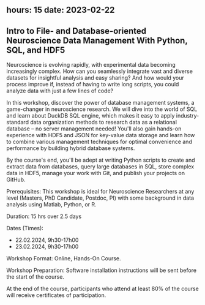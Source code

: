 hours: 15
date: 2023-02-22
---

## Intro to File- and Database-oriented Neuroscience Data Management With Python, SQL, and HDF5

Neuroscience is evolving rapidly, with experimental data becoming increasingly complex. How can you seamlessly integrate vast and diverse datasets for insightful analysis and easy sharing? And how would your process improve if, instead of having to write long scripts, you could analyze data with just a few lines of code?

In this workshop, discover the power of database management systems, a game-changer in neuroscience research. We will dive into the world of SQL and learn about DuckDB SQL engine, which makes it easy to apply industry-standard data organization methods to research data as a relational database – no server management needed! You'll also gain hands-on experience with HDF5 and JSON for key-value data storage and learn how to  combine various management techniques for optimal convenience and performance by building hybrid database systems. 

By the course's end, you'll be adept at writing Python scripts to create and extract data from databases, query large databases in SQL, store complex data in HDF5, manage your work with Git, and publish your projects on GitHub.

Prerequisites: This workshop is ideal for Neuroscience Researchers at any level (Masters, PhD Candidate, Postdoc, PI) with some background in data analysis using Matlab, Python, or R.

Duration: 15 hrs over 2.5 days

Dates (Times):
- 22.02.2024,  9h30-17h00
- 23.02.2024,  9h30-17h00

Workshop Format: Online, Hands-On Course. 

Workshop Preparation: Software installation instructions will be sent before the start of the course.

At the end of the course, participants who attend at least 80% of the course will receive certificates of participation.